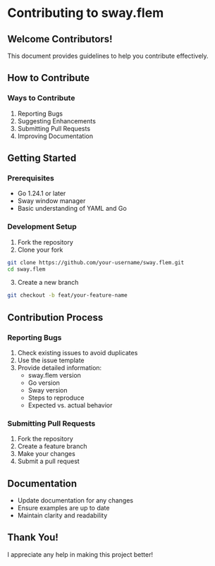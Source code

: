 # Contributing to sway.flem

## Welcome Contributors!

This document provides guidelines to help you contribute effectively.

## How to Contribute

### Ways to Contribute
1. Reporting Bugs
2. Suggesting Enhancements
3. Submitting Pull Requests
4. Improving Documentation

## Getting Started

### Prerequisites
- Go 1.24.1 or later
- Sway window manager
- Basic understanding of YAML and Go

### Development Setup
1. Fork the repository
2. Clone your fork
```bash
git clone https://github.com/your-username/sway.flem.git
cd sway.flem
```

3. Create a new branch
```bash
git checkout -b feat/your-feature-name
```

## Contribution Process

### Reporting Bugs
1. Check existing issues to avoid duplicates
2. Use the issue template
3. Provide detailed information:
   - sway.flem version
   - Go version
   - Sway version
   - Steps to reproduce
   - Expected vs. actual behavior

### Submitting Pull Requests
1. Fork the repository
2. Create a feature branch
3. Make your changes
4. Submit a pull request

## Documentation

- Update documentation for any changes
- Ensure examples are up to date
- Maintain clarity and readability

## Thank You!

I appreciate any help in making this project better!
